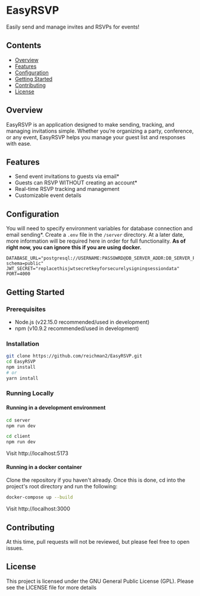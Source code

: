 # EasyRSVP

Easily send and manage invites and RSVPs for events!

## Contents
* [Overview](#overview)
* [Features](#features)
* [Configuration](#configuration)
* [Getting Started](#getting-started)
* [Contributing](#contributing)
* [License](#license)


## Overview
EasyRSVP is an application designed to make sending, tracking, and managing invitations simple.  Whether you’re organizing a party, conference, or any event, EasyRSVP helps you manage your guest list and responses with ease.


## Features
* Send event invitations to guests via email*
* Guests can RSVP WITHOUT creating an account*
* Real-time RSVP tracking and management
* Customizable event details


## Configuration
You will need to specify environment variables for database connection and email sending*.  Create a `.env` file in the `/server` directory.  At a later date, more information will be required here in order for full functionality.  **As of right now, you can ignore this if you are using docker.**
```env server/.env
DATABASE_URL="postgresql://USERNAME:PASSOWRD@DB_SERVER_ADDR:DB_SERVER_PORT/DB_NAME?schema=public"
JWT_SECRET="replacethisjwtsecretkeyforsecurelysigningsessiondata"
PORT=4000
```


## Getting Started
### Prerequisites
* Node.js (v22.15.0 recommended/used in development)
* npm (v10.9.2 recommended/used in development)


### Installation
```bash
git clone https://github.com/reichman2/EasyRSVP.git
cd EasyRSVP
npm install
# or
yarn install
```

### Running Locally
#### Running in a development environment
```bash
cd server
npm run dev

cd client
npm run dev
```
Visit http://localhost:5173

#### Running in a docker container
Clone the repository if you haven't already.  Once this is done, cd into the project's root directory and run the following:
```bash
docker-compose up --build
```
Visit http://localhost:3000


## Contributing
At this time, pull requests will not be reviewed, but please feel free to open issues.


## License
This project is licensed under the GNU General Public License (GPL).  Please see the LICENSE file for more details
